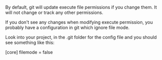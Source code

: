 By default, git will update execute file permissions if you change them. It will not change or track any other permissions.

If you don't see any changes when modifying execute permission, you probably have a configuration in git which ignore file mode.

Look into your project, in the .git folder for the config file and you should see something like this:

[core]
    filemode = false
